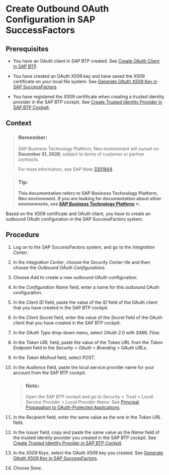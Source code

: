<!-- loio2fcdea4c0bb14987b8893e8877bf1508 -->

# Create Outbound OAuth Configuration in SAP SuccessFactors



<a name="loio2fcdea4c0bb14987b8893e8877bf1508__prereq_spt_nly_kcb"/>

## Prerequisites

-   You have an OAuth client in SAP BTP created. See [Create OAuth Client in SAP BTP](create-oauth-client-in-sap-btp-67f43e2.md).

-   You have created an OAuth X509 key and have saved the X509 certificate on your local file system. See [Generate OAuth X509 Key in SAP SuccessFactors](generate-oauth-x509-key-in-sap-successfactors-f636503.md).

-   You have registered the X509 certificate when creating a trusted identity provider in the SAP BTP cockpit. See [Create Trusted Identity Provider in SAP BTP Cockpit](create-trusted-identity-provider-in-sap-btp-cockpit-83e5ad2.md).




## Context

> ### Remember:  
> SAP Business Technology Platform, Neo environment will sunset on **December 31, 2028**, subject to terms of customer or partner contracts.
> 
> For more information, see SAP Note [3351844](https://launchpad.support.sap.com/#/notes/3351844).

> ### Tip:  
> **This documentation refers to SAP Business Technology Platform, Neo environment. If you are looking for documentation about other environments, see [SAP Business Technology Platform](https://help.sap.com/viewer/65de2977205c403bbc107264b8eccf4b/Cloud/en-US/6a2c1ab5a31b4ed9a2ce17a5329e1dd8.html "SAP Business Technology Platform (SAP BTP) is an integrated offering comprised of four technology portfolios: database and data management, application development and integration, analytics, and intelligent technologies. The platform offers users the ability to turn data into business value, compose end-to-end business processes, and build and extend SAP applications quickly.") :arrow_upper_right:.**

Based on the X509 certificate and OAuth client, you have to create an outbound OAuth configuration in the SAP SuccessFactors system.



## Procedure

1.  Log on to the SAP SuccessFactors system, and go to the *Integration Center*.

2.  In the *Integration Center*, choose the *Security Center* tile and then choose the *Outbound OAuth Configurations*.

3.  Choose *Add* to create a new outbound OAuth configuration.

4.  In the *Configuration Name* field, enter a name for this outbound OAuth configuration.

5.  In the *Client ID* field, paste the value of the *ID* field of the OAuth client that you have created in the SAP BTP cockpit.

6.  In the *Client Secret* field, enter the value of the *Secret* field of the OAuth client that you have created in the SAP BTP cockpit.

7.  In the *OAuth Type* drop-down menu, select *OAuth 2.0 with SAML Flow*.

8.  In the *Token URL* field, paste the value of the Token URL from the *Token Endpoint* field in the *Security* \> *OAuth* \> *Branding* \> *OAuth URLs*.

9.  In the *Token Method* field, select *POST*.

10. In the *Audience* field, paste the local service provider name for your account from the SAP BTP cockpit.

    > ### Note:  
    > Open the SAP BTP cockpit and go to *Security* \> *Trust* \> *Local Service Provider* \> *Local Provider Name*. See [Principal Propagation to OAuth-Protected Applications](https://help.sap.com/viewer/65de2977205c403bbc107264b8eccf4b/Cloud/en-US/310f39e504024079933066db8b6c6d00.html).

11. In the *Recipient* field, enter the same value as the one in the *Token URL* field.

12. In the *Issuer* field, copy and paste the same value as the *Name* field of the trusted identity provider you created in the SAP BTP cockpit. See [Create Trusted Identity Provider in SAP BTP Cockpit](create-trusted-identity-provider-in-sap-btp-cockpit-83e5ad2.md).

13. In the *X509 Keys*, select the OAuth X509 key you created. See [Generate OAuth X509 Key in SAP SuccessFactors](generate-oauth-x509-key-in-sap-successfactors-f636503.md).

14. Choose *Save*.


